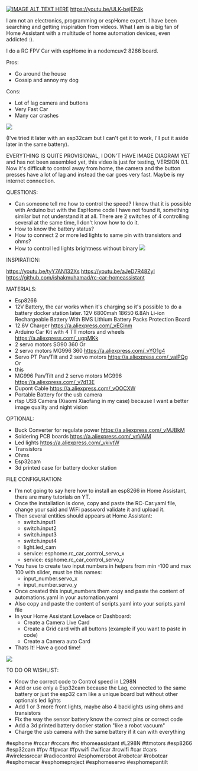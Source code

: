 
[![IMAGE ALT TEXT HERE](Screenshot_20220409-140909.png)](https://youtu.be/ULK-bejEP4k) 
https://youtu.be/ULK-bejEP4k


I am not an electronics, programming or espHome expert. I have been searching and getting inspiration from videos. What I am is a big fan of Home Assistant with a multitude of home automation devices, even addicted :).

I do a RC FPV Car with espHome in a nodemcuv2 8266 board.
 
Pros:
  - Go around the house 
  - Gossip and annoy my dog

Cons:
 - Lot of lag camera and buttons
 - Very Fast Car
 - Many car crashes

![](rc_car_v_0_1_picture_1.jpg)

(I've tried it later with an esp32cam but I can't get it to work, I'll put it aside later in the same battery).

 EVERYTHING IS QUITE PROVISIONAL, I DON'T HAVE IMAGE DIAGRAM YET and has not been assembled yet, this video is just for testing, VERSION 0.1.
  Now it's difficult to control away from home, the camera and the button presses have a lot of lag and instead the car goes very fast. Maybe is my internet connection. 

QUESTIONS:

 - Can someone tell me how to control the speed?  I know that it is possible with Arduino but with the EspHome code I have not found it, something similar but not understand it at all.  There are 2 switches of 4 controlling several at the same time, I don't know how to do it.
 - How to know the battery status?
 - How to connect 2 or more led lights to same pin with transistors and ohms?
 - How to control led lights brightness without binary
![](rc_car_v_0_1_picture_2.jpg)

INSPIRATION:

https://youtu.be/tyY7AN132Xs
https://youtu.be/aJeD7R48ZyI
https://github.com/ishakmuhamad/rc-car-homeassistant

MATERIALS:

 - Esp8266
 - 12V Battery, the car works when it's charging so it's possible to do a battery docker station later. 12V 6800mah 18650 6.8Ah Li-ion Rechargeable Battery With BMS Lithium Battery Packs Protection Board 
 -  12.6V Charger
https://a.aliexpress.com/_vECinm
- Arduino Car Kit with 4 TT motors and wheels
https://a.aliexpress.com/_ugpMKk
- 2 servo motors  SG90 360
Or
- 2 servo motors MG996 360
https://a.aliexpress.com/_vYO1g4
- Servo PT Pan/Tilt and 2 servo motors
https://a.aliexpress.com/_vaiPQg
Or
- this 
-  MG996 Pan/Tilt and 2 servo motors MG996 
https://a.aliexpress.com/_v7d13E
- Dupont Cable
 https://a.aliexpress.com/_vOOCXW
 - Portable Battery for the usb camera
 - rtsp USB Camera (Xiaomi Xiaofang in my case) because I want a better image quality and night vision

OPTIONAL: 

 - Buck Converter for regulate power
 https://a.aliexpress.com/_vMJBkM
  - Soldering PCB boards
https://a.aliexpress.com/_vnVAiM
  - Led lights
https://a.aliexpress.com/_vkivtW
  - Transistors
  - Ohms
  - Esp32cam
  - 3d printed case for battery docker station

FILE CONFIGURATION:

 - I'm not going to say here how to install an esp8266 in Home Assistant, there are many tutorials on YT. 
 - Once the installation is done, copy and paste the RC-Car.yaml file, change your said and WiFi password validate it and upload it. 
 - Then several entities should appears at Home Assistant:
     - switch.input1
     - switch.input2
     - switch.input3
     - switch.input4
     - light.led_cam
     - service: esphome.rc_car_control_servo_x
     - service: esphome.rc_car_control_servo_y 
 - You have to create two input numbers in helpers from min -100 and max 100 with slider, must be this names:
     - input_number.servo_x
     - input_number.servo_y
 - Once created this input_numbers them copy and paste the content of automations.yaml in your automation.yaml
 - Also copy and paste the content of scripts.yaml into your scripts.yaml file
 - In your Home Assistant Lovelace or Dashboard:
     - Create a Camera Live Card 
     - Create a Grid card with all buttons (example if you want to paste in code)
     - Create a Camera auto Card
 - Thats It! Have a good time!

![](Screenshot_20220409-140959.png)


TO DO OR WISHLIST:

- Know the correct code to Control speed in L298N
- Add or use only a Esp32cam because the Lag, connected to the same battery or just the esp32 cam like a unique board but without other optionals led lights
- Add 1 or 3 more front lights, maybe also 4 backlights using ohms and transistors
- Fix the way the sensor battery know the correct pins or correct code
- Add a 3d printed battery docker station "like a robot vacuum"
- Charge the usb camera with the same battery if it can with everything 



#esphome #rccar #rccars #rc #homeassistant #L298N #ttmotors #esp8266 #esp32cam #fpv #fpvcar #fpvwifi #wificar #rcwifi #car #cars #wirelessrccar #radiocontrol #esphomerobot #robotcar #robotcar #esphomecar #esphomeproject #esphomeservo #esphomepantilt

